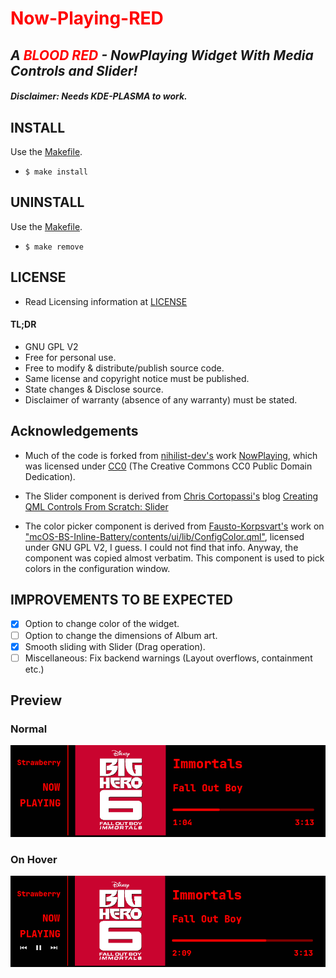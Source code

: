 # <span style="color:red;">Now-Playing-RED</span>

*A <span style="color:red;">BLOOD RED</span> - NowPlaying Widget With Media Controls and Slider!*
---

#### *Disclaimer: Needs KDE-PLASMA to work.*

## INSTALL

Use the [Makefile](./Makefile).

+ `$ make install`

## UNINSTALL

Use the [Makefile](./Makefile).

+ `$ make remove`

## LICENSE
+ Read Licensing information at [LICENSE](./LICENSE)

#### TL;DR
+ GNU GPL V2
+ Free for personal use.
+ Free to modify & distribute/publish source code.
+ Same license and copyright notice must be published.
+ State changes & Disclose source.
+ Disclaimer of warranty (absence of any warranty) must be stated.


## Acknowledgements

+ Much of the code is forked from [nihilist-dev's](https://github.com/nihilist-dev/) work [NowPlaying](https://github.com/nihilist-dev/NowPlaying), which was licensed under [CC0](https://github.com/nihilist-dev/NowPlaying/blob/1bf0b35ba1c99e9286c1d6d590c53891a8ca0021/LICENSE) (The Creative Commons CC0 Public Domain Dedication).

+ The Slider component is derived from [Chris Cortopassi's](https://www.ics.com/author/chris-cortopassi) blog [Creating QML Controls From Scratch: Slider](https://www.ics.com/blog/creating-qml-controls-scratch-slider)

+ The color picker component is derived from [Fausto-Korpsvart's](https://github.com/Fausto-Korpsvart) work on ["mcOS-BS-Inline-Battery/contents/ui/lib/ConfigColor.qml"](https://github.com/Fausto-Korpsvart/mcOS-BS-Inline-Battery/blob/70890f2f6b96161919a75adf506611362c2765e4/contents/ui/lib/ConfigColor.qml), licensed under GNU GPL V2, I guess. I could not find that info. Anyway, the component was copied almost verbatim. This component is used to pick colors in the configuration window.

## IMPROVEMENTS TO BE EXPECTED
- [x] Option to change color of the widget.
- [ ] Option to change the dimensions of Album art.
- [x] Smooth sliding with Slider (Drag operation).
- [ ] Miscellaneous: Fix backend warnings (Layout overflows, containment etc.)

## Preview
### Normal
![Normal](./icon-folder/preview-normal.png "Normal")
### On Hover
![Hover](./icon-folder/preview-hover.png "Hover")
